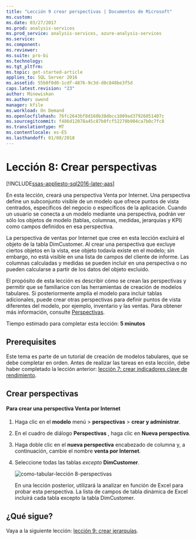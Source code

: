 ```yaml
---
title: "Lección 9 crear perspectivas | Documentos de Microsoft"
ms.custom: 
ms.date: 03/27/2017
ms.prod: analysis-services
ms.prod_service: analysis-services, azure-analysis-services
ms.service: 
ms.component: 
ms.reviewer: 
ms.suite: pro-bi
ms.technology: 
ms.tgt_pltfrm: 
ms.topic: get-started-article
applies_to: SQL Server 2016
ms.assetid: 55b0f0d0-1cdf-4876-9c3d-d0c848be3f5d
caps.latest.revision: "23"
author: Minewiskan
ms.author: owend
manager: kfile
ms.workload: On Demand
ms.openlocfilehash: 76fc2643bf8d160b38dbcc1009ad37926051407c
ms.sourcegitcommit: f486d12078a45c87b0fcf52270b904ca7b0c7fc8
ms.translationtype: MT
ms.contentlocale: es-ES
ms.lasthandoff: 01/08/2018
---
```

# <a name="lesson-8-create-perspectives"></a>Lección 8: Crear perspectivas
[!INCLUDE[ssas-appliesto-sql2016-later-aas](../includes/ssas-appliesto-sql2016-later-aas.md)]

En esta lección, creará una perspectiva Venta por Internet. Una perspectiva define un subconjunto visible de un modelo que ofrece puntos de vista centrados, específicos del negocio o específicos de la aplicación. Cuando un usuario se conecta a un modelo mediante una perspectiva, podrán ver sólo los objetos de modelo (tablas, columnas, medidas, jerarquías y KPI) como campos definidos en esa perspectiva.  
  
La perspectiva de ventas por Internet que cree en esta lección excluirá el objeto de la tabla DimCustomer. Al crear una perspectiva que excluye ciertos objetos en la vista, ese objeto todavía existe en el modelo; sin embargo, no está visible en una lista de campos del cliente de informe. Las columnas calculadas y medidas se pueden incluir en una perspectiva o no pueden calcularse a partir de los datos del objeto excluido.  
  
El propósito de esta lección es describir cómo se crean las perspectivas y permitir que se familiarice con las herramientas de creación de modelos tabulares. Si posteriormente amplía el modelo para incluir tablas adicionales, puede crear otras perspectivas para definir puntos de vista diferentes del modelo, por ejemplo, inventario y las ventas. Para obtener más información, consulte [Perspectivas](../analysis-services/tabular-models/perspectives-ssas-tabular.md).  
  
Tiempo estimado para completar esta lección: **5 minutos**  
  
## <a name="prerequisites"></a>Prerequisites  
Este tema es parte de un tutorial de creación de modelos tabulares, que se debe completar en orden. Antes de realizar las tareas en esta lección, debe haber completado la lección anterior: [lección 7: crear indicadores clave de rendimiento](../analysis-services/lesson-7-create-key-performance-indicators.md).  
  
## <a name="create-perspectives"></a>Crear perspectivas  
  
#### <a name="to-create-an-internet-sales-perspective"></a>Para crear una perspectiva Venta por Internet  
  
1.  Haga clic en el **modelo** menú > **perspectivas** > **crear y administrar**.  
  
2.  En el cuadro de diálogo **Perspectivas** , haga clic en **Nueva perspectiva**.  
  
3.  Haga doble clic en el **nueva perspectiva** encabezado de columna y, a continuación, cambie el nombre **venta por Internet**.  
  
4.  Seleccione todas las tablas *excepto* **DimCustomer**.  
  
    ![como-tabular-lección 8-perspectivas](../analysis-services/media/as-tabular-lesson8-perspectives.png)
  
    En una lección posterior, utilizará la analizar en función de Excel para probar esta perspectiva. La lista de campos de tabla dinámica de Excel incluirá cada tabla excepto la tabla DimCustomer.  

## <a name="whats-next"></a>¿Qué sigue?
Vaya a la siguiente lección: [lección 9: crear jerarquías](../analysis-services/lesson-9-create-hierarchies.md).
  
  
  
  
